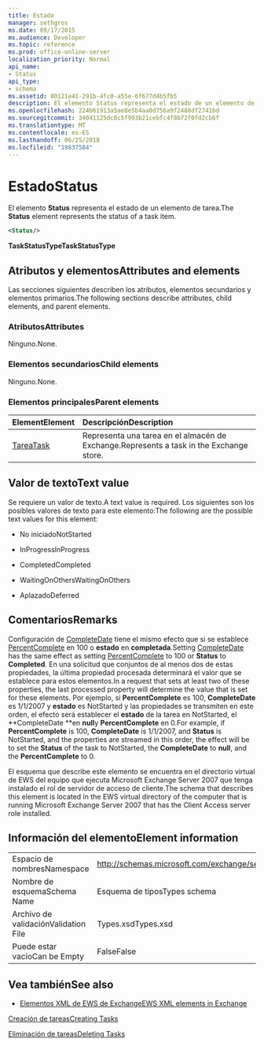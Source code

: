 ```yaml
---
title: Estado
manager: sethgros
ms.date: 09/17/2015
ms.audience: Developer
ms.topic: reference
ms.prod: office-online-server
localization_priority: Normal
api_name:
- Status
api_type:
- schema
ms.assetid: 80121e41-291b-4fc0-a55e-6f677d4b5fb5
description: El elemento Status representa el estado de un elemento de tarea.
ms.openlocfilehash: 224b61913a5ae8e5b4aa0d756a9f2488df2741bd
ms.sourcegitcommit: 34041125dc8c5f993b21cebfc4f8b72f0fd2cb6f
ms.translationtype: MT
ms.contentlocale: es-ES
ms.lasthandoff: 06/25/2018
ms.locfileid: "19837584"
---
```

# <a name="status"></a><span data-ttu-id="d1435-103">Estado</span><span class="sxs-lookup"><span data-stu-id="d1435-103">Status</span></span>

<span data-ttu-id="d1435-104">El elemento **Status** representa el estado de un elemento de tarea.</span><span class="sxs-lookup"><span data-stu-id="d1435-104">The **Status** element represents the status of a task item.</span></span> 
  
```xml
<Status/>
```

 <span data-ttu-id="d1435-105">**TaskStatusType**</span><span class="sxs-lookup"><span data-stu-id="d1435-105">**TaskStatusType**</span></span>
## <a name="attributes-and-elements"></a><span data-ttu-id="d1435-106">Atributos y elementos</span><span class="sxs-lookup"><span data-stu-id="d1435-106">Attributes and elements</span></span>

<span data-ttu-id="d1435-107">Las secciones siguientes describen los atributos, elementos secundarios y elementos primarios.</span><span class="sxs-lookup"><span data-stu-id="d1435-107">The following sections describe attributes, child elements, and parent elements.</span></span>
  
### <a name="attributes"></a><span data-ttu-id="d1435-108">Atributos</span><span class="sxs-lookup"><span data-stu-id="d1435-108">Attributes</span></span>

<span data-ttu-id="d1435-109">Ninguno.</span><span class="sxs-lookup"><span data-stu-id="d1435-109">None.</span></span>
  
### <a name="child-elements"></a><span data-ttu-id="d1435-110">Elementos secundarios</span><span class="sxs-lookup"><span data-stu-id="d1435-110">Child elements</span></span>

<span data-ttu-id="d1435-111">Ninguno.</span><span class="sxs-lookup"><span data-stu-id="d1435-111">None.</span></span>
  
### <a name="parent-elements"></a><span data-ttu-id="d1435-112">Elementos principales</span><span class="sxs-lookup"><span data-stu-id="d1435-112">Parent elements</span></span>

|<span data-ttu-id="d1435-113">**Element**</span><span class="sxs-lookup"><span data-stu-id="d1435-113">**Element**</span></span>|<span data-ttu-id="d1435-114">**Descripción**</span><span class="sxs-lookup"><span data-stu-id="d1435-114">**Description**</span></span>|
|:-----|:-----|
|[<span data-ttu-id="d1435-115">Tarea</span><span class="sxs-lookup"><span data-stu-id="d1435-115">Task</span></span>](task.md) <br/> |<span data-ttu-id="d1435-116">Representa una tarea en el almacén de Exchange.</span><span class="sxs-lookup"><span data-stu-id="d1435-116">Represents a task in the Exchange store.</span></span>  <br/> |
   
## <a name="text-value"></a><span data-ttu-id="d1435-117">Valor de texto</span><span class="sxs-lookup"><span data-stu-id="d1435-117">Text value</span></span>

<span data-ttu-id="d1435-118">Se requiere un valor de texto.</span><span class="sxs-lookup"><span data-stu-id="d1435-118">A text value is required.</span></span> <span data-ttu-id="d1435-119">Los siguientes son los posibles valores de texto para este elemento:</span><span class="sxs-lookup"><span data-stu-id="d1435-119">The following are the possible text values for this element:</span></span>
  
- <span data-ttu-id="d1435-120">No iniciado</span><span class="sxs-lookup"><span data-stu-id="d1435-120">NotStarted</span></span>
    
- <span data-ttu-id="d1435-121">InProgress</span><span class="sxs-lookup"><span data-stu-id="d1435-121">InProgress</span></span>
    
- <span data-ttu-id="d1435-122">Completed</span><span class="sxs-lookup"><span data-stu-id="d1435-122">Completed</span></span>
    
- <span data-ttu-id="d1435-123">WaitingOnOthers</span><span class="sxs-lookup"><span data-stu-id="d1435-123">WaitingOnOthers</span></span>
    
- <span data-ttu-id="d1435-124">Aplazado</span><span class="sxs-lookup"><span data-stu-id="d1435-124">Deferred</span></span>
    
## <a name="remarks"></a><span data-ttu-id="d1435-125">Comentarios</span><span class="sxs-lookup"><span data-stu-id="d1435-125">Remarks</span></span>

<span data-ttu-id="d1435-126">Configuración de [CompleteDate](completedate.md) tiene el mismo efecto que si se establece [PercentComplete](percentcomplete.md) en 100 o **estado** en **completada**.</span><span class="sxs-lookup"><span data-stu-id="d1435-126">Setting [CompleteDate](completedate.md) has the same effect as setting [PercentComplete](percentcomplete.md) to 100 or **Status** to **Completed**.</span></span> <span data-ttu-id="d1435-127">En una solicitud que conjuntos de al menos dos de estas propiedades, la última propiedad procesada determinará el valor que se establece para estos elementos.</span><span class="sxs-lookup"><span data-stu-id="d1435-127">In a request that sets at least two of these properties, the last processed property will determine the value that is set for these elements.</span></span> <span data-ttu-id="d1435-128">Por ejemplo, si **PercentComplete** es 100, **CompleteDate** es 1/1/2007 y **estado** es NotStarted y las propiedades se transmiten en este orden, el efecto será establecer el **estado** de la tarea en NotStarted, el **CompleteDate **en **null**y **PercentComplete** en 0.</span><span class="sxs-lookup"><span data-stu-id="d1435-128">For example, if **PercentComplete** is 100, **CompleteDate** is 1/1/2007, and **Status** is NotStarted, and the properties are streamed in this order, the effect will be to set the **Status** of the task to NotStarted, the **CompleteDate** to **null**, and the **PercentComplete** to 0.</span></span> 
  
<span data-ttu-id="d1435-129">El esquema que describe este elemento se encuentra en el directorio virtual de EWS del equipo que ejecuta Microsoft Exchange Server 2007 que tenga instalado el rol de servidor de acceso de cliente.</span><span class="sxs-lookup"><span data-stu-id="d1435-129">The schema that describes this element is located in the EWS virtual directory of the computer that is running Microsoft Exchange Server 2007 that has the Client Access server role installed.</span></span>
  
## <a name="element-information"></a><span data-ttu-id="d1435-130">Información del elemento</span><span class="sxs-lookup"><span data-stu-id="d1435-130">Element information</span></span>

|||
|:-----|:-----|
|<span data-ttu-id="d1435-131">Espacio de nombres</span><span class="sxs-lookup"><span data-stu-id="d1435-131">Namespace</span></span>  <br/> |http://schemas.microsoft.com/exchange/services/2006/types  <br/> |
|<span data-ttu-id="d1435-132">Nombre de esquema</span><span class="sxs-lookup"><span data-stu-id="d1435-132">Schema Name</span></span>  <br/> |<span data-ttu-id="d1435-133">Esquema de tipos</span><span class="sxs-lookup"><span data-stu-id="d1435-133">Types schema</span></span>  <br/> |
|<span data-ttu-id="d1435-134">Archivo de validación</span><span class="sxs-lookup"><span data-stu-id="d1435-134">Validation File</span></span>  <br/> |<span data-ttu-id="d1435-135">Types.xsd</span><span class="sxs-lookup"><span data-stu-id="d1435-135">Types.xsd</span></span>  <br/> |
|<span data-ttu-id="d1435-136">Puede estar vacío</span><span class="sxs-lookup"><span data-stu-id="d1435-136">Can be Empty</span></span>  <br/> |<span data-ttu-id="d1435-137">False</span><span class="sxs-lookup"><span data-stu-id="d1435-137">False</span></span>  <br/> |
   
## <a name="see-also"></a><span data-ttu-id="d1435-138">Vea también</span><span class="sxs-lookup"><span data-stu-id="d1435-138">See also</span></span>



- [<span data-ttu-id="d1435-139">Elementos XML de EWS de Exchange</span><span class="sxs-lookup"><span data-stu-id="d1435-139">EWS XML elements in Exchange</span></span>](ews-xml-elements-in-exchange.md)


[<span data-ttu-id="d1435-140">Creación de tareas</span><span class="sxs-lookup"><span data-stu-id="d1435-140">Creating Tasks</span></span>](http://msdn.microsoft.com/library/0ef97334-e8a0-4f67-a23a-dd9e2bbad49f%28Office.15%29.aspx)
  
[<span data-ttu-id="d1435-141">Eliminación de tareas</span><span class="sxs-lookup"><span data-stu-id="d1435-141">Deleting Tasks</span></span>](http://msdn.microsoft.com/library/a3d7e25f-8a35-4901-b1d9-d31f418ab340%28Office.15%29.aspx)

